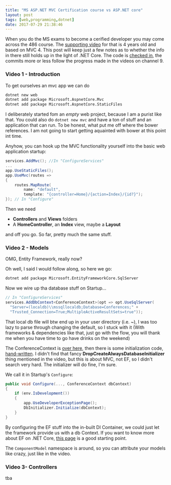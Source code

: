 ```yaml
---
title: "MS ASP.NET MVC Certification course vs ASP.NET core"
layout: post
tags: [web,programming,dotnet]
date: 2017-07-29 21:38:46
---
```


When you do the MS exams to become a cerified developer you may come across the 486 course. The [supporting video][1] for that is 4 years old and based on MVC 4. This post will keep just a few notes as to whether the info in there still holds up in the light of .NET Core. The code is [checked in][2], the commits more or less follow the progress made in the videos on channel 9.

### Video 1 - Introduction

To get ourselves an mvc app we can do

```bash
dotnet new web
dotnet add package Microsoft.AspnetCore.Mvc
dotnet add package Microsoft.AspnetCore.StaticFiles
```
I deliberately started fom an _empty_ web project, because I am a purist like that. You could also do `dotnet new mvc` and have a ton of stuff and an application that can run. To be honest, what put me off where the bower references. I am not going to start getting aquainted with bower at this point int time.

Anyhow, you can hook up the MVC functionality yourself into the basic web application startup:

```csharp
services.AddMvc(); //In "ConfigureServices"
...
app.UseStaticFiles();
app.UseMvc(routes =>
{
    routes.MapRoute(
        name: "default",
        template: "{controller=Home}/{action=Index}/{id?}");
}); // In "Configure"
```

Then we need

* __Controllers__ and __Views__ folders
* A __HomeController__, an __Index__ view, maybe a __Layout__

and off you go. So far, pretty much the same stuff.


### Video 2 - Models

OMG, Entity Framework, really now?

Oh well, I said I would follow along, so here we go:

```bash
dotnet add package Microsoft.EntityFrameworkCore.SqlServer
```

Now we wire up tha database stuff on Startup...

```csharp
// In "ConfigureServices"
services.AddDbContext<ConferenceContext>(opt => opt.UseSqlServer(
  "Server=(localdb)\\mssqllocaldb;Database=Conferences;" +
  "Trusted_Connection=True;MultipleActiveResultSets=true"));
```
That local db file will btw end up in your user directory (i.e. ~), I was too lazy to parse through changing the default, 
so I stuck with it (With frameworks & dependencies like that, just go with the flow, you will thank me when you have time
to go have drinks on the weekend)

The ConferenceContext is [over here][3], then there is some initialization code, [hand-written][4]. I didn't find that
fancy __DropCreateAlwaysDatabaseInitializer__ thing mentioned in the video, but this is about MVC, not EF, so I didn't search very hard.
The initializer will do fine, I'm sure.

We call it in Startup's `Configure`:

```csharp
public void Configure(..., ConferenceContext dbContext)
{
    if (env.IsDevelopment())
    {
        app.UseDeveloperExceptionPage();
        DbInitializer.Initialize(dbContext);
    }
}
```
By configuring the EF stuff into the in-built DI Container, we could just let the framework provide us with a db Context. If you want to know more about EF on .NET Core, [this page][5] is a good starting point.

The `ComponentModel` namespace is around, so you can attribute your models like crazy, just like in the video.

### Video 3- Controllers

tba



[1]: https://channel9.msdn.com/Series/Dev-ASP-MVC4-WebApps/01y
[2]: https://github.com/flq/MS486Core
[3]: https://github.com/flq/MS486Core/blob/master/Database/ConferenceContext.cs
[4]: https://github.com/flq/MS486Core/blob/master/Database/DbInitializer.cs
[5]: https://docs.microsoft.com/en-us/aspnet/core/data/ef-mvc/intro